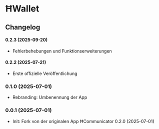 # ĦWallet

## Changelog

#### 0.2.3 (2025-09-20)
- Fehlerbehebungen und Funktionserweiterungen

#### 0.2.2 (2025-07-21)
- Erste offizielle Veröffentlichung

### 0.1.0 (2025-07-01)
- Rebranding: Umbenennung der App

### 0.0.1 (2025-07-01)
- Init: Fork von der originalen App ĦCommunicator 0.2.0 (2025-07-01)
